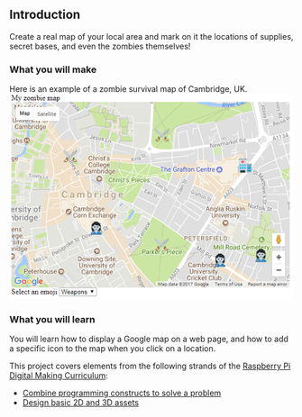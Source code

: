 ## Introduction

Create a real map of your local area and mark on it the locations of supplies, secret bases, and even the zombies themselves!

### What you will make

Here is an example of a zombie survival map of Cambridge, UK. ![Zombie survival map](images/finished-map.png)

### What you will learn

You will learn how to display a Google map on a web page, and how to add a specific icon to the map when you click on a location.

This project covers elements from the following strands of the [Raspberry Pi Digital Making Curriculum](http://rpf.io/curriculum):

+ [Combine programming constructs to solve a problem](https://curriculum.raspberrypi.org/programming/builder/)
+ [Design basic 2D and 3D assets](https://curriculum.raspberrypi.org/design/creator/)

